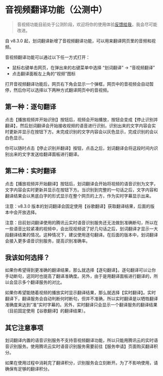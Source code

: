 # 音视频翻译功能（公测中）

> 音视频功能目前处于公测阶段，欢迎将你的使用体验[反馈给我](../issues.mdx)，我会尽可能改进。

自 v8.3.0 起，划词翻译新增了音视频翻译功能，可以用来翻译网页里的音频和视频。

音视频翻译功能可以通过以下任一方式打开：

- 鼠标右键单击网页，在弹出来的右键菜单中选择 “划词翻译” -> “音视频翻译”
- 点击翻译面板左上角的“视频”图标

打开音视频翻译功能后，网页右下角会显示一个弹框，网页中的音视频会自动暂停，然后你可以选择以下两种方式翻译网页中的音视频。

## 第一种：逐句翻译

点击【播放视频并开始识别】按钮后，视频会开始播放，按钮会变成【停止识别并翻译】，然后划词翻译会开始接收视频的语音进行识别，识别出来的文字内容会实时更新并显示在按钮下方。未完成识别的文字内容会以灰色显示，完成识别的会以白色显示。

你可以随时点击【停止识别并翻译】按钮，点击之后，划词翻译会将这段时间内识别出来的文字发送给翻译面板进行翻译。

## 第二种：实时翻译

点击【播放视频并开始翻译】按钮后，划词翻译会开始将视频的语音识别为文字，文字内容会实时更新并显示在按钮下方。当识别到完整的一句话之后，文字内容和翻译结果会以黑底白字的形式显示在整个网页的上方，作为实时字幕显示出来。

注意：v8.3.0 版本的划词翻译会固定使用【谷歌翻译】获取翻译结果，后面的版本中会开放选择。

注意：目前划词翻译使用的腾讯云实时语音识别服务还无法做到准确断句，所以在一些语音比较紧凑的视频中，会出现视频说了好几句话之后，划词翻译才显示一大段翻译结果的情况。这种情况下，建议使用逐句翻译。在后面的版本中，划词翻译会接入更多语音识别服务，提高识别准确率。

## 我该如何选择？

如果你希望得到更准确的翻译结果，那么就选择【逐句翻译】。逐句翻译可以让你手动断句，这同时也提高了翻译准确度。另外，由于是用翻译面板进行翻译的，所以会显示多个翻译服务的对比。

如果你希望能随着视频的播放实时显示翻译结果，那么就选择【实时翻译】。实时翻译下，翻译服务会自动判断何时断句，但并不准确，所以实时翻译是以牺牲翻译准确度来达到“准”实时字幕的。另外，实时翻译只会显示一个翻译服务的翻译结果（目前固定使用【谷歌翻译】的翻译结果）。

## 其它注意事项

划词翻译内置的语音识别服务不支持音视频翻译功能，所以只能用腾讯云的实时语音识别服务。使用腾讯云实时语音识别服务需要前往【服务申请】页面购买翻译积分。

如果在使用过程中消耗完了翻译积分，识别服务会立刻断开。为了不影响使用，请确保有足够的翻译积分。
